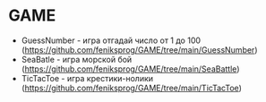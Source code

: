 # GAME
* GuessNumber - игра отгадай число от 1 до 100 (https://github.com/feniksprog/GAME/tree/main/GuessNumber)
* SeaBatle - игра морской бой (https://github.com/feniksprog/GAME/tree/main/SeaBattle)
* TicTacToe - игра крестики-нолики (https://github.com/feniksprog/GAME/tree/main/TicTacToe)
